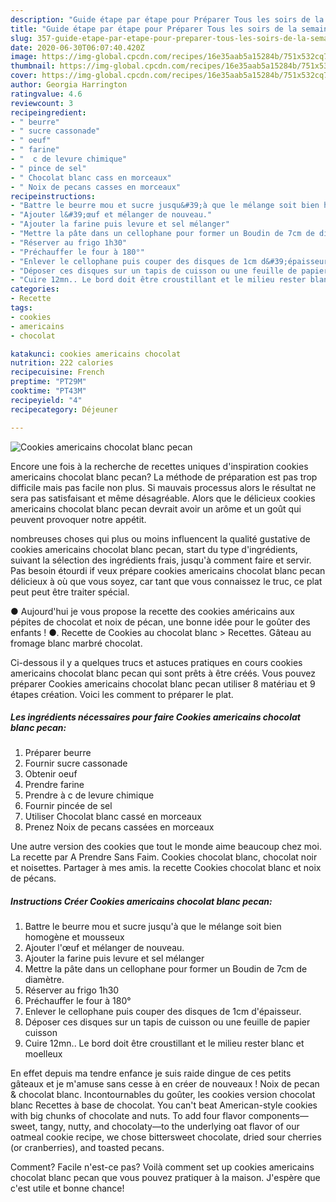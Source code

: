 ```yaml
---
description: "Guide étape par étape pour Préparer Tous les soirs de la semaine Cookies americains chocolat blanc pecan"
title: "Guide étape par étape pour Préparer Tous les soirs de la semaine Cookies americains chocolat blanc pecan"
slug: 357-guide-etape-par-etape-pour-preparer-tous-les-soirs-de-la-semaine-cookies-americains-chocolat-blanc-pecan
date: 2020-06-30T06:07:40.420Z
image: https://img-global.cpcdn.com/recipes/16e35aab5a15284b/751x532cq70/cookies-americains-chocolat-blanc-pecan-photo-principale-de-la-recette.jpg
thumbnail: https://img-global.cpcdn.com/recipes/16e35aab5a15284b/751x532cq70/cookies-americains-chocolat-blanc-pecan-photo-principale-de-la-recette.jpg
cover: https://img-global.cpcdn.com/recipes/16e35aab5a15284b/751x532cq70/cookies-americains-chocolat-blanc-pecan-photo-principale-de-la-recette.jpg
author: Georgia Harrington
ratingvalue: 4.6
reviewcount: 3
recipeingredient:
- " beurre"
- " sucre cassonade"
- " oeuf"
- " farine"
- "  c de levure chimique"
- " pince de sel"
- " Chocolat blanc cass en morceaux"
- " Noix de pecans casses en morceaux"
recipeinstructions:
- "Battre le beurre mou et sucre jusqu&#39;à que le mélange soit bien homogène et mousseux"
- "Ajouter l&#39;œuf et mélanger de nouveau."
- "Ajouter la farine puis levure et sel mélanger"
- "Mettre la pâte dans un cellophane pour former un Boudin de 7cm de diamètre."
- "Réserver au frigo 1h30"
- "Préchauffer le four à 180°"
- "Enlever le cellophane puis couper des disques de 1cm d&#39;épaisseur."
- "Déposer ces disques sur un tapis de cuisson ou une feuille de papier cuisson"
- "Cuire 12mn.. Le bord doit être croustillant et le milieu rester blanc et moelleux"
categories:
- Recette
tags:
- cookies
- americains
- chocolat

katakunci: cookies americains chocolat 
nutrition: 222 calories
recipecuisine: French
preptime: "PT29M"
cooktime: "PT43M"
recipeyield: "4"
recipecategory: Déjeuner

---
```



![Cookies americains chocolat blanc pecan](https://img-global.cpcdn.com/recipes/16e35aab5a15284b/751x532cq70/cookies-americains-chocolat-blanc-pecan-photo-principale-de-la-recette.jpg)

Encore une fois à la recherche de recettes uniques d'inspiration cookies americains chocolat blanc pecan? La méthode de préparation est pas trop difficile mais pas facile non plus. Si mauvais processus alors le résultat ne sera pas satisfaisant et même désagréable. Alors que le délicieux cookies americains chocolat blanc pecan devrait avoir un arôme et un goût qui peuvent provoquer notre appétit.

nombreuses choses qui plus ou moins influencent la qualité gustative de cookies americains chocolat blanc pecan, start du type d'ingrédients, suivant la sélection des ingrédients frais, jusqu'à comment faire et servir. Pas besoin étourdi if veux prépare cookies americains chocolat blanc pecan délicieux à où que vous soyez, car tant que vous connaissez le truc, ce plat peut peut être traiter spécial.

● Aujourd&#39;hui je vous propose la recette des cookies américains aux pépites de chocolat et noix de pécan, une bonne idée pour le goûter des enfants ! ●. Recette de Cookies au chocolat blanc &gt; Recettes. Gâteau au fromage blanc marbré chocolat.


Ci-dessous il y a quelques trucs et astuces pratiques en cours cookies americains chocolat blanc pecan qui sont prêts à être créés. Vous pouvez préparer Cookies americains chocolat blanc pecan utiliser 8 matériau et 9 étapes création. Voici les comment to préparer le plat.

<!--inarticleads1-->

##### Les ingrédients nécessaires pour faire Cookies americains chocolat blanc pecan:

1. Préparer  beurre
1. Fournir  sucre cassonade
1. Obtenir  oeuf
1. Prendre  farine
1. Prendre  à c de levure chimique
1. Fournir  pincée de sel
1. Utiliser  Chocolat blanc cassé en morceaux
1. Prenez  Noix de pecans cassées en morceaux


Une autre version des cookies que tout le monde aime beaucoup chez moi. La recette par A Prendre Sans Faim. Cookies chocolat blanc, chocolat noir et noisettes. Partager à mes amis. la recette Cookies chocolat blanc et noix de pécans. 

<!--inarticleads2-->

##### Instructions Créer Cookies americains chocolat blanc pecan:

1. Battre le beurre mou et sucre jusqu&#39;à que le mélange soit bien homogène et mousseux
1. Ajouter l&#39;œuf et mélanger de nouveau.
1. Ajouter la farine puis levure et sel mélanger
1. Mettre la pâte dans un cellophane pour former un Boudin de 7cm de diamètre.
1. Réserver au frigo 1h30
1. Préchauffer le four à 180°
1. Enlever le cellophane puis couper des disques de 1cm d&#39;épaisseur.
1. Déposer ces disques sur un tapis de cuisson ou une feuille de papier cuisson
1. Cuire 12mn.. Le bord doit être croustillant et le milieu rester blanc et moelleux


En effet depuis ma tendre enfance je suis raide dingue de ces petits gâteaux et je m&#39;amuse sans cesse à en créer de nouveaux ! Noix de pecan &amp; chocolat blanc. Incontournables du goûter, les cookies version chocolat blanc Recettes à base de chocolat. You can&#39;t beat American-style cookies with big chunks of chocolate and nuts. To add four flavor components—sweet, tangy, nutty, and chocolaty—to the underlying oat flavor of our oatmeal cookie recipe, we chose bittersweet chocolate, dried sour cherries (or cranberries), and toasted pecans. 


Comment? Facile n'est-ce pas? Voilà comment set up cookies americains chocolat blanc pecan que vous pouvez pratiquer à la maison. J'espère que c'est utile et bonne chance!

